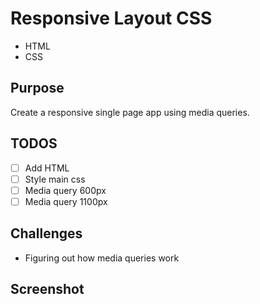 # Responsive Layout CSS
- HTML
- CSS

## Purpose
Create a responsive single page app using media queries.

## TODOS
- [ ] Add HTML
- [ ] Style main css
- [ ] Media query 600px
- [ ] Media query 1100px

## Challenges
- Figuring out how media queries work

## Screenshot
